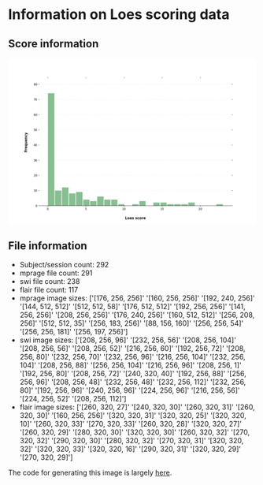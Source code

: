 # Information on Loes scoring data

## Score information

![Loes score frequency](./hist.png "Loes score frequency")

## File information

* Subject/session count: 292
* mprage file count: 291
* swi file count: 238
* flair file count: 117
* mprage image sizes: ['[176, 256, 256]' '[160, 256, 256]' '[192, 240, 256]'
 '[144, 512, 512]' '[512, 512, 58]' '[176, 512, 512]' '[192, 256, 256]'
 '[141, 256, 256]' '[208, 256, 256]' '[176, 240, 256]' '[160, 512, 512]'
 '[256, 208, 256]' '[512, 512, 35]' '[256, 183, 256]' '[88, 156, 160]'
 '[256, 256, 54]' '[256, 256, 181]' '[256, 197, 256]']
* swi image sizes: ['[208, 256, 96]' '[232, 256, 56]' '[208, 256, 104]' '[208, 256, 56]'
 '[208, 256, 52]' '[216, 256, 60]' '[192, 256, 72]' '[208, 256, 80]'
 '[232, 256, 70]' '[232, 256, 96]' '[216, 256, 104]' '[232, 256, 104]'
 '[208, 256, 88]' '[256, 256, 104]' '[216, 256, 96]' '[208, 256, 1]'
 '[192, 256, 80]' '[208, 256, 72]' '[240, 320, 40]' '[192, 256, 88]'
 '[256, 256, 96]' '[208, 256, 48]' '[232, 256, 48]' '[232, 256, 112]'
 '[232, 256, 80]' '[192, 256, 96]' '[240, 256, 96]' '[224, 256, 96]'
 '[216, 256, 56]' '[224, 256, 52]' '[208, 256, 112]']
* flair image sizes: ['[260, 320, 27]' '[240, 320, 30]' '[260, 320, 31]' '[260, 320, 30]'
 '[160, 256, 256]' '[320, 320, 31]' '[320, 320, 25]' '[320, 320, 10]'
 '[260, 320, 33]' '[270, 320, 33]' '[260, 320, 28]' '[320, 320, 27]'
 '[260, 320, 29]' '[280, 320, 30]' '[320, 320, 30]' '[260, 320, 32]'
 '[270, 320, 32]' '[290, 320, 30]' '[280, 320, 32]' '[270, 320, 31]'
 '[320, 320, 32]' '[320, 320, 33]' '[320, 320, 16]' '[290, 320, 31]'
 '[320, 320, 29]' '[270, 320, 29]']

The code for generating this image is largely [here]([src/util/image_analysis.py](https://github.com/DCAN-Labs/AlexNet_Abrol2021/blob/master/src/util/image_analysis.py)).
